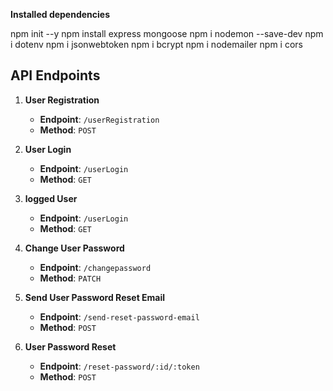 **Installed dependencies**

   npm init --y
   npm install express mongoose
   npm i nodemon --save-dev
   npm i dotenv
   npm i jsonwebtoken
   npm i bcrypt
   npm i nodemailer
   npm i cors

## API Endpoints

1. **User Registration**

   - **Endpoint**: `/userRegistration`
   - **Method**: `POST`

2. **User Login**

   - **Endpoint**: `/userLogin`
   - **Method**: `GET`

3. **logged User**

   - **Endpoint**: `/userLogin`
   - **Method**: `GET`

4. **Change User Password**

   - **Endpoint**: `/changepassword`
   - **Method**: `PATCH`

5. **Send User Password Reset Email**

   - **Endpoint**: `/send-reset-password-email`
   - **Method**: `POST`

6. **User Password Reset**

   - **Endpoint**: `/reset-password/:id/:token`
   - **Method**: `POST`
